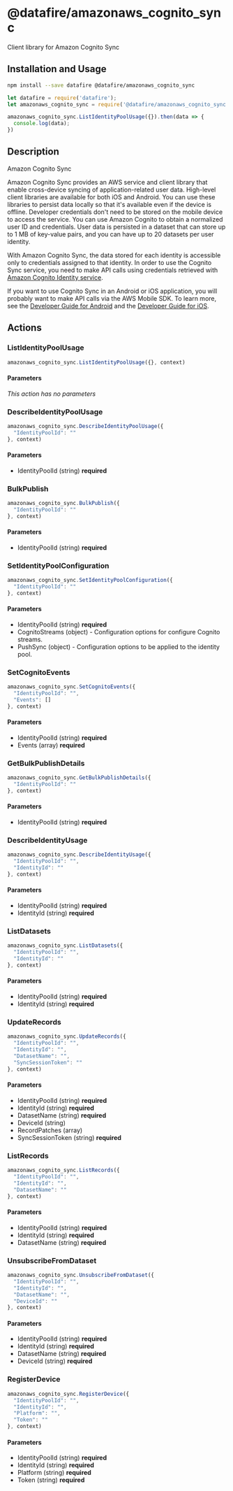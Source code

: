 # @datafire/amazonaws_cognito_sync

Client library for Amazon Cognito Sync

## Installation and Usage
```bash
npm install --save datafire @datafire/amazonaws_cognito_sync
```

```js
let datafire = require('datafire');
let amazonaws_cognito_sync = require('@datafire/amazonaws_cognito_sync').create();

amazonaws_cognito_sync.ListIdentityPoolUsage({}).then(data => {
  console.log(data);
})
```

## Description
<fullname>Amazon Cognito Sync</fullname> <p>Amazon Cognito Sync provides an AWS service and client library that enable cross-device syncing of application-related user data. High-level client libraries are available for both iOS and Android. You can use these libraries to persist data locally so that it's available even if the device is offline. Developer credentials don't need to be stored on the mobile device to access the service. You can use Amazon Cognito to obtain a normalized user ID and credentials. User data is persisted in a dataset that can store up to 1 MB of key-value pairs, and you can have up to 20 datasets per user identity.</p> <p>With Amazon Cognito Sync, the data stored for each identity is accessible only to credentials assigned to that identity. In order to use the Cognito Sync service, you need to make API calls using credentials retrieved with <a href="http://docs.aws.amazon.com/cognitoidentity/latest/APIReference/Welcome.html">Amazon Cognito Identity service</a>.</p> <p>If you want to use Cognito Sync in an Android or iOS application, you will probably want to make API calls via the AWS Mobile SDK. To learn more, see the <a href="http://docs.aws.amazon.com/mobile/sdkforandroid/developerguide/cognito-sync.html">Developer Guide for Android</a> and the <a href="http://docs.aws.amazon.com/mobile/sdkforios/developerguide/cognito-sync.html">Developer Guide for iOS</a>.</p>

## Actions
### ListIdentityPoolUsage



```js
amazonaws_cognito_sync.ListIdentityPoolUsage({}, context)
```

#### Parameters
*This action has no parameters*

### DescribeIdentityPoolUsage



```js
amazonaws_cognito_sync.DescribeIdentityPoolUsage({
  "IdentityPoolId": ""
}, context)
```

#### Parameters
* IdentityPoolId (string) **required**

### BulkPublish



```js
amazonaws_cognito_sync.BulkPublish({
  "IdentityPoolId": ""
}, context)
```

#### Parameters
* IdentityPoolId (string) **required**

### SetIdentityPoolConfiguration



```js
amazonaws_cognito_sync.SetIdentityPoolConfiguration({
  "IdentityPoolId": ""
}, context)
```

#### Parameters
* IdentityPoolId (string) **required**
* CognitoStreams (object) - Configuration options for configure Cognito streams.
* PushSync (object) - Configuration options to be applied to the identity pool.

### SetCognitoEvents



```js
amazonaws_cognito_sync.SetCognitoEvents({
  "IdentityPoolId": "",
  "Events": []
}, context)
```

#### Parameters
* IdentityPoolId (string) **required**
* Events (array) **required**

### GetBulkPublishDetails



```js
amazonaws_cognito_sync.GetBulkPublishDetails({
  "IdentityPoolId": ""
}, context)
```

#### Parameters
* IdentityPoolId (string) **required**

### DescribeIdentityUsage



```js
amazonaws_cognito_sync.DescribeIdentityUsage({
  "IdentityPoolId": "",
  "IdentityId": ""
}, context)
```

#### Parameters
* IdentityPoolId (string) **required**
* IdentityId (string) **required**

### ListDatasets



```js
amazonaws_cognito_sync.ListDatasets({
  "IdentityPoolId": "",
  "IdentityId": ""
}, context)
```

#### Parameters
* IdentityPoolId (string) **required**
* IdentityId (string) **required**

### UpdateRecords



```js
amazonaws_cognito_sync.UpdateRecords({
  "IdentityPoolId": "",
  "IdentityId": "",
  "DatasetName": "",
  "SyncSessionToken": ""
}, context)
```

#### Parameters
* IdentityPoolId (string) **required**
* IdentityId (string) **required**
* DatasetName (string) **required**
* DeviceId (string)
* RecordPatches (array)
* SyncSessionToken (string) **required**

### ListRecords



```js
amazonaws_cognito_sync.ListRecords({
  "IdentityPoolId": "",
  "IdentityId": "",
  "DatasetName": ""
}, context)
```

#### Parameters
* IdentityPoolId (string) **required**
* IdentityId (string) **required**
* DatasetName (string) **required**

### UnsubscribeFromDataset



```js
amazonaws_cognito_sync.UnsubscribeFromDataset({
  "IdentityPoolId": "",
  "IdentityId": "",
  "DatasetName": "",
  "DeviceId": ""
}, context)
```

#### Parameters
* IdentityPoolId (string) **required**
* IdentityId (string) **required**
* DatasetName (string) **required**
* DeviceId (string) **required**

### RegisterDevice



```js
amazonaws_cognito_sync.RegisterDevice({
  "IdentityPoolId": "",
  "IdentityId": "",
  "Platform": "",
  "Token": ""
}, context)
```

#### Parameters
* IdentityPoolId (string) **required**
* IdentityId (string) **required**
* Platform (string) **required**
* Token (string) **required**

